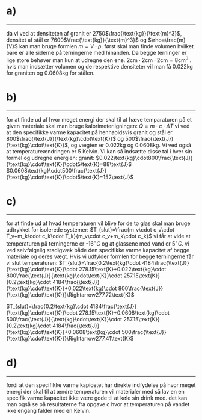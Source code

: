 # a)
---
da vi ved at densiteten af granit er 2750$\frac{\text{kg}}{\text{m}^3}$, densitet af stål er 7600$\frac{\text{kg}}{\text{m}^3}$ og $\rho=\frac{m}{V}$ kan man bruge formlen $m=V\cdot\rho$. først skal man finde volumen hvilket bare er alle siderne på terningerne med hinanden. Da begge terninger er lige store behøver man kun at udregne den ene. $2\text{cm}\cdot2\text{cm}\cdot2\text{cm}=8\text{cm}^3$ . hvis man indsætter volumen og de respektive densiteter vil man få 0.022$\text{kg}$ for graniten og 0.0608$\text{kg}$ for stålen.
# b)
---
for at finde ud af hvor meget energi der skal til at hæve temparaturen på et given materiale skal man bruge kalorimeterligningen:
$Q=m\cdot c\cdot\Delta T$
vi ved at den specifikke varme kapacitet på henhaoldsvis granit og stål er 800$\frac{\text{J}}{\text{kg}\cdot\text{K}}$ og 500$\frac{\text{J}}{\text{kg}\cdot\text{K}}$, og vægten er 0.022$\text{kg}$ og 0.0608$\text{kg}$. Vi ved også at temperatureændringen er 5 Kelvin. Vi kan så indsætte disse tal i hver sin formel og udregne energien:
granit:
$0.022\text{kg}\cdot800\frac{\text{J}}{\text{kg}\cdot\text{K}}\cdot5\text{K}=88\text{J}$ 
$0.0608\text{kg}\cdot500\frac{\text{J}}{\text{kg}\cdot\text{K}}\cdot5\text{K}=152\text{J}$ 
# c)
---
for at finde ud af hvad temperaturen vil blive for de to glas skal man bruge udtrykket for isolerede systemer:
$T_{slut}=\frac{m_v\cdot c_v\cdot T_v+m_k\cdot c_k\cdot T_k}{m_v\cdot c_v+m_k\cdot c_k}$
vi får at vide at temperaturen på terningerne er -16$^\circ C$ og at glassene med vand er 5$^\circ C$. vi ved selvfølgelig stadigvæk både den specifikke varme kapacitet af begge materiale og deres vægt. Hvis vi udfylder formlen for begge terningerne får vi slut temperaturen:
$T_{slut}=\frac{0.2\text{kg}\cdot 4184\frac{\text{J}}{\text{kg}\cdot\text{K}}\cdot 278.15\text{K}+0.022\text{kg}\cdot 800\frac{\text{J}}{\text{kg}\cdot\text{K}}\cdot 257.15\text{K}}{0.2\text{kg}\cdot 4184\frac{\text{J}}{\text{kg}\cdot\text{K}}+0.022\text{kg}\cdot 800\frac{\text{J}}{\text{kg}\cdot\text{K}}}\Rightarrow277.72\text{K}$

$T_{slut}=\frac{0.2\text{kg}\cdot 4184\frac{\text{J}}{\text{kg}\cdot\text{K}}\cdot 278.15\text{K}+0.0608\text{kg}\cdot 500\frac{\text{J}}{\text{kg}\cdot\text{K}}\cdot 257.15\text{K}}{0.2\text{kg}\cdot 4184\frac{\text{J}}{\text{kg}\cdot\text{K}}+0.0608\text{kg}\cdot 500\frac{\text{J}}{\text{kg}\cdot\text{K}}}\Rightarrow277.41\text{K}$
# d)
---
fordi at den specifikke varme kapicetet har direkte indfydelse på hvor meget energi der skal til at ændre temperaturen vil materialer med så lav en en specifik varme kapacitet ikke være gode til at køle sin drink med. det kan man også se på resultaterne fra opgave c hvor at temperaturen på vandet ikke engang falder med en Kelvin.